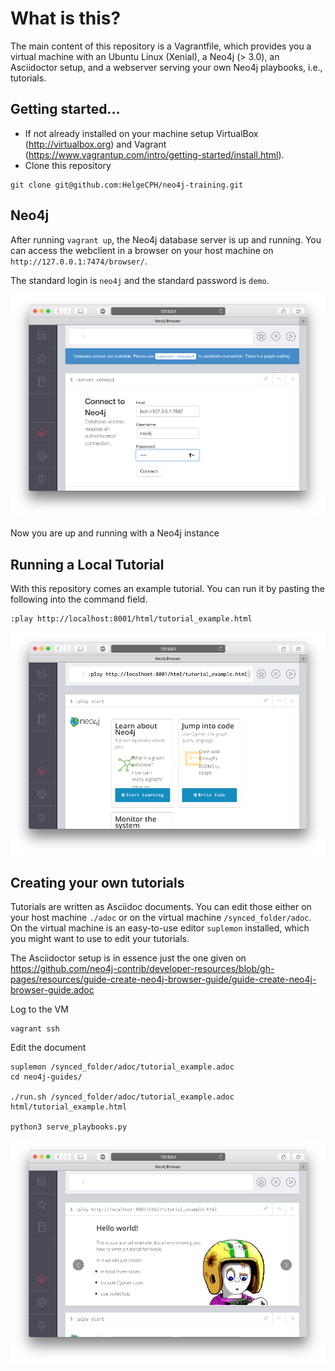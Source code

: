 # What is this?

The main content of this repository is a Vagrantfile, which provides you a virtual machine with an Ubuntu Linux (Xenial), a Neo4j (> 3.0), an Asciidoctor setup, and a webserver serving your own Neo4j playbooks, i.e., tutorials.


## Getting started...

  * If not already installed on your machine setup VirtualBox (http://virtualbox.org) and Vagrant (https://www.vagrantup.com/intro/getting-started/install.html).
  * Clone this repository

```
git clone git@github.com:HelgeCPH/neo4j-training.git
```


## Neo4j


After running `vagrant up`, the Neo4j database server is up and running. You can access the webclient in a browser on your host machine on `http://127.0.0.1:7474/browser/`.

The standard login is `neo4j` and the standard password is `demo`.

![Neo4j Webclient Login Screenshot](docs/images/login_screen_small.png "Neo4j Webclient Login")

Now you are up and running with a Neo4j instance


## Running a Local Tutorial

With this repository comes an example tutorial. You can run it by pasting the following into the command field.

```
:play http://localhost:8001/html/tutorial_example.html
```

![Play a Tutorial Screenshot](docs/images/start_play_small.png "Play a Tutorial")


## Creating your own tutorials

Tutorials are written as Asciidoc documents. You can edit those either on your host machine `./adoc` or on the virtual machine `/synced_folder/adoc`. On the virtual machine is an easy-to-use editor `suplemon` installed, which you might want to use to edit your tutorials.

The Asciidoctor setup is in essence just the one given on https://github.com/neo4j-contrib/developer-resources/blob/gh-pages/resources/guide-create-neo4j-browser-guide/guide-create-neo4j-browser-guide.adoc

Log to the VM
```
vagrant ssh
```

Edit the document
```
suplemon /synced_folder/adoc/tutorial_example.adoc
cd neo4j-guides/

./run.sh /synced_folder/adoc/tutorial_example.adoc html/tutorial_example.html

python3 serve_playbooks.py
```







![Show a Tutorial Screenshot](docs/images/show_tutorial_small.png "Show a Tutorial")


